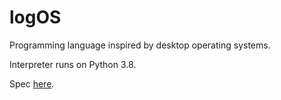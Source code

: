 # logOS
Programming language inspired by desktop operating systems.

Interpreter runs on Python 3.8.

Spec [here](https://docs.google.com/document/d/18j9uWjEX67N3MZB-U_DAU8Nj5JGSljJiwwWoULUy6w4/edit?usp=sharing).
